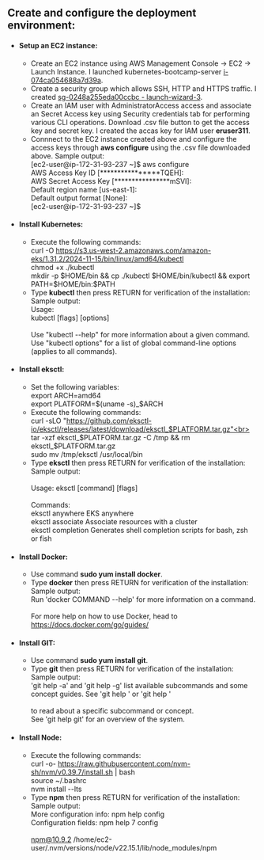 ## Create and configure the deployment environment:
- #### Setup an EC2 instance:
  - Create an EC2 instance using AWS Management Console -> EC2 -> Launch Instance. I launched kubernetes-bootcamp-server [i-074ca054688a7d39a](https://us-east-1.console.aws.amazon.com/ec2/home?region=us-east-1#InstanceDetails:instanceId=i-074ca054688a7d39a).
  - Create a security group which allows SSH, HTTP and HTTPS traffic. I created [sg-0248a255eda00ccbc - launch-wizard-3](https://us-east-1.console.aws.amazon.com/ec2/home?region=us-east-1#SecurityGroup:securityGroupId=sg-0248a255eda00ccbc).
  - Create an IAM user with AdministratorAccess access and associate an Secret Access key using Security credentials tab for performing various CLI operations. Download .csv file button to get the access key and secret key. I created the accas key for IAM user **eruser311**.
  -  Connnect to the EC2 instance created above and configure the access keys through **aws configure** using the .csv file downloaded above. Sample output:<br>
     [ec2-user@ip-172-31-93-237 ~]$ aws configure<br>
     AWS Access Key ID [****************TQEH]:<br>
     AWS Secret Access Key [****************mSVI]:<br> 
     Default region name [us-east-1]:<br>
     Default output format [None]:<br>
     [ec2-user@ip-172-31-93-237 ~]$
- #### Install Kubernetes:
  - Execute the following commands:<br>
    curl -O https://s3.us-west-2.amazonaws.com/amazon-eks/1.31.2/2024-11-15/bin/linux/amd64/kubectl<br>
    chmod +x ./kubectl<br>
    mkdir -p $HOME/bin && cp ./kubectl $HOME/bin/kubectl && export PATH=$HOME/bin:$PATH<br>
  - Type **kubectl** then press RETURN for verification of the installation: Sample output:<br>
    Usage:<br>
    kubectl [flags] [options]<br><br>
    Use "kubectl <command> --help" for more information about a given command.<br>
    Use "kubectl options" for a list of global command-line options (applies to all commands).
- #### Install eksctl:
  - Set the following variables:<br>
    export ARCH=amd64<br>
    export PLATFORM=$(uname -s)_$ARCH<br>
  - Execute the following commands:<br>
    curl -sLO "https://github.com/eksctl-io/eksctl/releases/latest/download/eksctl_$PLATFORM.tar.gz"<br>
    tar -xzf eksctl_$PLATFORM.tar.gz -C /tmp && rm eksctl_$PLATFORM.tar.gz<br>
    sudo mv /tmp/eksctl /usr/local/bin<br>
  - Type **eksctl** then press RETURN for verification of the installation: Sample output:<br><br>
    Usage: eksctl [command] [flags]<br><br>
    Commands:<br>
       eksctl anywhere                        EKS anywhere<br>
       eksctl associate                       Associate resources with a cluster<br>
       eksctl completion                      Generates shell completion scripts for bash, zsh or fish<br>
- #### Install Docker:
  - Use command **sudo yum install docker**.
  - Type **docker** then press RETURN for verification of the installation: Sample output:<br>
    Run 'docker COMMAND --help' for more information on a command.<br><br>
    For more help on how to use Docker, head to https://docs.docker.com/go/guides/
- #### Install GIT:
  - Use command **sudo yum install git**.
  - Type **git** then press RETURN for verification of the installation: Sample output:<br>
    'git help -a' and 'git help -g' list available subcommands and some<br>
    concept guides. See 'git help <command>' or 'git help <concept>'<br><br>
    to read about a specific subcommand or concept.<br>
    See 'git help git' for an overview of the system.
- #### Install Node:
  - Execute the following commands:<br>
    curl -o- https://raw.githubusercontent.com/nvm-sh/nvm/v0.39.7/install.sh | bash<br>
    source ~/.bashrc<br>
    nvm install --lts<br>
  - Type **npm** then press RETURN for verification of the installation: Sample output:<br>
    More configuration info: npm help config<br>
    Configuration fields: npm help 7 config<br><br>
    npm@10.9.2 /home/ec2-user/.nvm/versions/node/v22.15.1/lib/node_modules/npm
